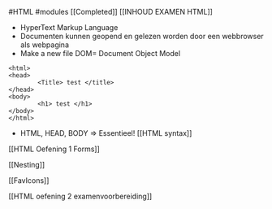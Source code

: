 #HTML #modules 
[[Completed]]
[[INHOUD EXAMEN HTML]]

- HyperText Markup Language
- Documenten kunnen geopend en gelezen worden door een webbrowser als webpagina
- Make a new file
DOM= Document Object Model
```
<html>
<head>
        <Title> test </title>
</head>
<body>
		<h1> test </h1>
</body>
</html>
```
- HTML, HEAD, BODY => Essentieel!
[[HTML syntax]]

[[HTML Oefening 1 Forms]]

[[Nesting]]

[[FavIcons]]

[[HTML oefening 2 examenvoorbereiding]]

